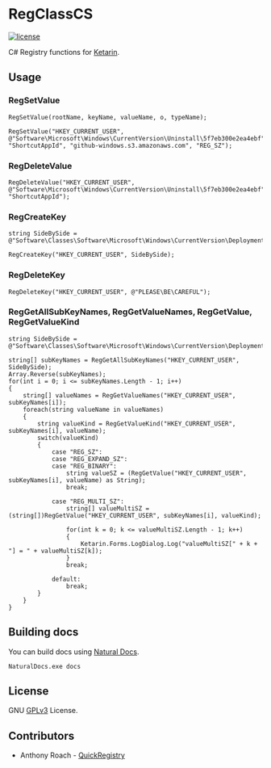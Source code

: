 # RegClassCS

[![license](https://img.shields.io/github/license/coldscientist/regclasscs.svg?maxAge=2592000)](https://github.com/coldscientist/regclasscs/blob/master/LICENSE)

C# Registry functions for [Ketarin](http://ketarin.canneverbe.com).

## Usage

### RegSetValue

	RegSetValue(rootName, keyName, valueName, o, typeName);

	RegSetValue("HKEY_CURRENT_USER", @"Software\Microsoft\Windows\CurrentVersion\Uninstall\5f7eb300e2ea4ebf", "ShortcutAppId", "github-windows.s3.amazonaws.com", "REG_SZ");

### RegDeleteValue
	
	RegDeleteValue("HKEY_CURRENT_USER", @"Software\Microsoft\Windows\CurrentVersion\Uninstall\5f7eb300e2ea4ebf", "ShortcutAppId");
	
### RegCreateKey

	string SideBySide = @"Software\Classes\Software\Microsoft\Windows\CurrentVersion\Deployment\SideBySide\2.0";

	RegCreateKey("HKEY_CURRENT_USER", SideBySide);

### RegDeleteKey

	RegDeleteKey("HKEY_CURRENT_USER", @"PLEASE\BE\CAREFUL");

### RegGetAllSubKeyNames, RegGetValueNames, RegGetValue, RegGetValueKind

	string SideBySide = @"Software\Classes\Software\Microsoft\Windows\CurrentVersion\Deployment\SideBySide\2.0";

	string[] subKeyNames = RegGetAllSubKeyNames("HKEY_CURRENT_USER", SideBySide);
	Array.Reverse(subKeyNames);
	for(int i = 0; i <= subKeyNames.Length - 1; i++)
	{
		string[] valueNames = RegGetValueNames("HKEY_CURRENT_USER", subKeyNames[i]);
		foreach(string valueName in valueNames)
		{
			string valueKind = RegGetValueKind("HKEY_CURRENT_USER", subKeyNames[i], valueName);
			switch(valueKind)
			{
				case "REG_SZ":
				case "REG_EXPAND_SZ":
				case "REG_BINARY":
					string valueSZ = (RegGetValue("HKEY_CURRENT_USER", subKeyNames[i], valueName) as String);
					break;
					
				case "REG_MULTI_SZ":
					string[] valueMultiSZ = (string[])RegGetValue("HKEY_CURRENT_USER", subKeyNames[i], valueKind);
					
					for(int k = 0; k <= valueMultiSZ.Length - 1; k++)
					{
						Ketarin.Forms.LogDialog.Log("valueMultiSZ[" + k + "] = " + valueMultiSZ[k]);
					}
					break;
				
				default:
					break;
			}
		}
	}

## Building docs

You can build docs using [Natural Docs](http://www.naturaldocs.org).

```
NaturalDocs.exe docs
```
	
## License

GNU [GPLv3](LICENSE) License.

## Contributors

* Anthony Roach - [QuickRegistry](https://www.codeproject.com/Articles/3000/Quick-Registry-class-in-C)
	
